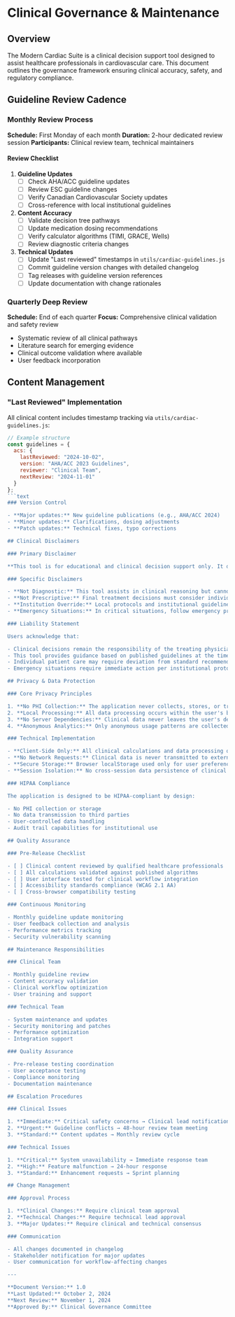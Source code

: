 # Clinical Governance & Maintenance

## Overview

The Modern Cardiac Suite is a clinical decision support tool designed to assist healthcare professionals in cardiovascular care. This document outlines the governance framework ensuring clinical accuracy, safety, and regulatory compliance.

## Guideline Review Cadence

### Monthly Review Process

**Schedule:** First Monday of each month
**Duration:** 2-hour dedicated review session
**Participants:** Clinical review team, technical maintainers

#### Review Checklist

1. **Guideline Updates**
   - [ ] Check AHA/ACC guideline updates
   - [ ] Review ESC guideline changes
   - [ ] Verify Canadian Cardiovascular Society updates
   - [ ] Cross-reference with local institutional guidelines

2. **Content Accuracy**
   - [ ] Validate decision tree pathways
   - [ ] Update medication dosing recommendations
   - [ ] Verify calculator algorithms (TIMI, GRACE, Wells)
   - [ ] Review diagnostic criteria changes

3. **Technical Updates**
   - [ ] Update "Last reviewed" timestamps in `utils/cardiac-guidelines.js`
   - [ ] Commit guideline version changes with detailed changelog
   - [ ] Tag releases with guideline version references
   - [ ] Update documentation with change rationales

### Quarterly Deep Review

**Schedule:** End of each quarter
**Focus:** Comprehensive clinical validation and safety review

- Systematic review of all clinical pathways
- Literature search for emerging evidence
- Clinical outcome validation where available
- User feedback incorporation

## Content Management

### "Last Reviewed" Implementation

All clinical content includes timestamp tracking via `utils/cardiac-guidelines.js`:

````javascript
// Example structure
const guidelines = {
  acs: {
    lastReviewed: "2024-10-02",
    version: "AHA/ACC 2023 Guidelines",
    reviewer: "Clinical Team",
    nextReview: "2024-11-01"
  }
};
```text
### Version Control

- **Major updates:** New guideline publications (e.g., AHA/ACC 2024)
- **Minor updates:** Clarifications, dosing adjustments
- **Patch updates:** Technical fixes, typo corrections

## Clinical Disclaimers

### Primary Disclaimer

**This tool is for educational and clinical decision support only. It does not replace clinical judgment, patient assessment, or institutional protocols.**

### Specific Disclaimers

- **Not Diagnostic:** This tool assists in clinical reasoning but cannot diagnose
- **Not Prescriptive:** Final treatment decisions must consider individual patient factors
- **Institution Override:** Local protocols and institutional guidelines take precedence
- **Emergency Situations:** In critical situations, follow emergency protocols immediately

### Liability Statement

Users acknowledge that:

- Clinical decisions remain the responsibility of the treating physician
- This tool provides guidance based on published guidelines at the time of last review
- Individual patient care may require deviation from standard recommendations
- Emergency situations require immediate action per institutional protocols

## Privacy & Data Protection

### Core Privacy Principles

1. **No PHI Collection:** The application never collects, stores, or transmits protected health information
2. **Local Processing:** All data processing occurs within the user's browser
3. **No Server Dependencies:** Clinical data never leaves the user's device
4. **Anonymous Analytics:** Only anonymous usage patterns are collected (if enabled)

### Technical Implementation

- **Client-Side Only:** All clinical calculations and data processing occur locally
- **No Network Requests:** Clinical data is never transmitted to external servers
- **Secure Storage:** Browser localStorage used only for user preferences
- **Session Isolation:** No cross-session data persistence of clinical information

### HIPAA Compliance

The application is designed to be HIPAA-compliant by design:

- No PHI collection or storage
- No data transmission to third parties
- User-controlled data handling
- Audit trail capabilities for institutional use

## Quality Assurance

### Pre-Release Checklist

- [ ] Clinical content reviewed by qualified healthcare professionals
- [ ] All calculations validated against published algorithms
- [ ] User interface tested for clinical workflow integration
- [ ] Accessibility standards compliance (WCAG 2.1 AA)
- [ ] Cross-browser compatibility testing

### Continuous Monitoring

- Monthly guideline update monitoring
- User feedback collection and analysis
- Performance metrics tracking
- Security vulnerability scanning

## Maintenance Responsibilities

### Clinical Team

- Monthly guideline review
- Content accuracy validation
- Clinical workflow optimization
- User training and support

### Technical Team

- System maintenance and updates
- Security monitoring and patches
- Performance optimization
- Integration support

### Quality Assurance

- Pre-release testing coordination
- User acceptance testing
- Compliance monitoring
- Documentation maintenance

## Escalation Procedures

### Clinical Issues

1. **Immediate:** Critical safety concerns → Clinical lead notification
2. **Urgent:** Guideline conflicts → 48-hour review team meeting
3. **Standard:** Content updates → Monthly review cycle

### Technical Issues

1. **Critical:** System unavailability → Immediate response team
2. **High:** Feature malfunction → 24-hour response
3. **Standard:** Enhancement requests → Sprint planning

## Change Management

### Approval Process

1. **Clinical Changes:** Require clinical team approval
2. **Technical Changes:** Require technical lead approval
3. **Major Updates:** Require clinical and technical consensus

### Communication

- All changes documented in changelog
- Stakeholder notification for major updates
- User communication for workflow-affecting changes

---

**Document Version:** 1.0
**Last Updated:** October 2, 2024
**Next Review:** November 1, 2024
**Approved By:** Clinical Governance Committee
````
